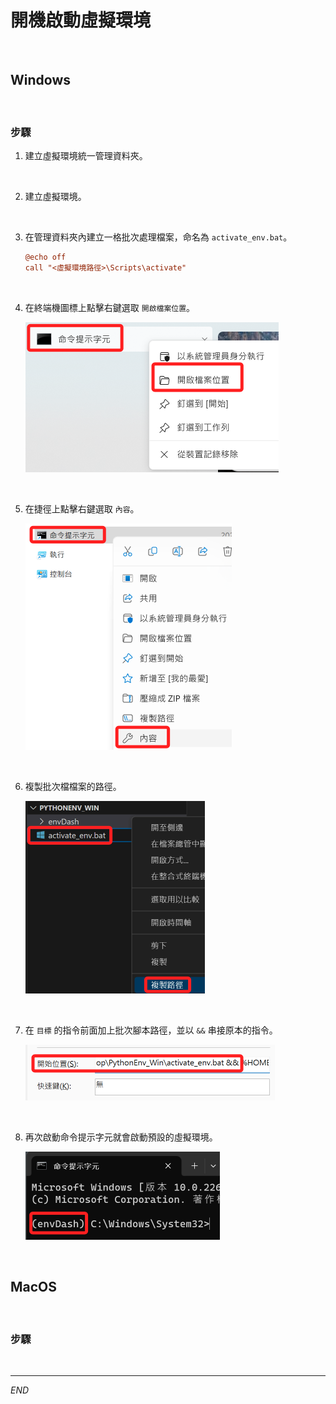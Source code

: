 # 開機啟動虛擬環境

<br>

## Windows

<br>

### 步驟

1. 建立虛擬環境統一管理資料夾。

<br>

2. 建立虛擬環境。

<br>

3. 在管理資料夾內建立一格批次處理檔案，命名為 `activate_env.bat`。

    ```ini
    @echo off
    call "<虛擬環境路徑>\Scripts\activate"
    ```

<br>

4. 在終端機圖標上點擊右鍵選取 `開啟檔案位置`。

    ![](images/img_10.png) 

<br>

5. 在捷徑上點擊右鍵選取 `內容`。

    ![](images/img_11.png)

<br>

6. 複製批次檔檔案的路徑。

    ![](images/img_12.png)

<br>

7. 在 `目標` 的指令前面加上批次腳本路徑，並以 `&&` 串接原本的指令。

    ![](images/img_13.png)

<br>

8. 再次啟動命令提示字元就會啟動預設的虛擬環境。

    ![](images/img_14.png)

<br>

## MacOS

<br>

### 步驟

<br>

---

_END_